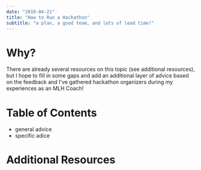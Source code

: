 ```yaml
---
date: "2019-04-21"
title: "How to Run a Hackathon"
subtitle: "a plan, a good team, and lots of lead time!"
---
```


# Why?
There are already several resources on this topic (see additional resources), but I hope to fill in some gaps and add an additional layer of advice based on the feedback and I've gathered hackathon organizers during my experiences as an MLH Coach!

# Table of Contents
 - general advice
 - specific adice

# Additional Resources
